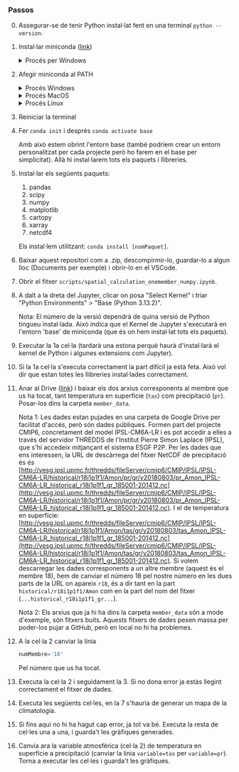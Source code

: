 ### Passos

0.  Assegurar-se de tenir Python instal·lat fent en una terminal `python --version`.
1. Instal·lar miniconda ([link](https://www.anaconda.com/docs/getting-started/miniconda/install#quickstart-install-instructions))
   <details>
   <summary>Procés per Windows</summary>
   1. Obre el CMD i enganxa-hi el següent:
   
      ```
      curl https://repo.anaconda.com/miniconda/Miniconda3-latest-Windows-x86_64.exe -o .\miniconda.exe
      start /wait "" .\miniconda.exe /S
      del .\miniconda.exe
      ```
      Això instal·la l'executable, l'executa i després el suprimeix.
   </details>
2. Afegir miniconda al PATH
   <details>
   <summary>Procés Windows</summary>
   Obre Powe:rShell i fes:
      
      ```
      [System.Environment]::SetEnvironmentVariable("Path", $env:Path + ";$env:USERPROFILE\Miniconda3;$env:USERPROFILE\Miniconda3\Scripts", [System.EnvironmentVariableTarget]::User)
      ```
   Comprova que tot va bé fent:
      ```
      conda --version
      ```

   </details>
   <details>
   <summary>Procés MacOS</summary>

   1. Obre la terminal i fes:
      ```
      nano ~/.zshrc
      ```
   2. Afageix al final de tot una línia que sigui:
      ```
      export PATH="$HOME/Miniconda3/bin:$PATH"
      ```
      Guarda i tanca el fitxer.
   3. Recarrega la configuració fent (a la terminal):
      ```
      source ~/.zshrc
      ```
   4. Comprova que tot va bé fent
      ```
      conda --version
      ```

   </details>
   <details>
   <summary>Procés Linux</summary>

   5. Obre la terminal i fes:
      ```
      nano ~/.bashrc
      ```
   6. Afageix al final de tot una línia que sigui:
      ```
      export PATH="$HOME/Miniconda3/bin:$PATH"
      ```
      Guarda i tanca el fitxer.
   7. Recarrega la configuració fent (a la terminal):
      ```
      source ~/.bashrc
      ```
   8. Comprova que tot va bé fent
      ```
      conda --version
      ```

   </details>
3. Reiniciar la terminal
4. Fer `conda init` i després `conda activate base`
   
   Amb això estem obrint l'entorn base (també podríem crear un entorn personalitzat per cada projecte però ho farem en el base per simplicitat). Allà hi instal·larem tots els paquets i llibreries.
5. Instal·lar els següents paquets:
   1. pandas
   2. scipy
   3. numpy
   4. matplotlib
   5. cartopy
   6. xarray
   7. netcdf4
   
   Els instal·lem utilitzant: `conda install [nomPaquet]`.
6. Baixar aquest repositori com a .zip, descompirmir-lo, guardar-lo a algun lloc (Documents per exemple) i obrir-lo en el  VSCode.
7. Obrir el fitxer `scripts/spatial_calculation_onemember_numpy.ipynb`.
8. A dalt a la dreta del Jupyter, clicar on posa "Select Kernel" i triar "Python Environments" > "Base (Python 3.13.2)". 
      
   Nota: El número de la versió dependrà de quina versió de Python tingueu instal·lada. Això indica que el Kernel de Jupyter s'executarà en l'entorn 'base' de miniconda (que és on hem instal·lat tots els paquets).
9.  Executar la 1a cel·la (tardarà una estona perquè haurà d'instal·larà el kernel de Python i algunes extensions com Jupyter).
10. Si la 1a cel·la s'executa correctament la part difícil ja està feta. Això vol dir que estan totes les llibreries instal·lades correctament.
11. Anar al Drive ([link](https://drive.google.com/drive/folders/1XAAp8DirojrlLGHW-w2-fX8Ob4S9AK4C)) i baixar els dos arxius corresponents al membre que us ha tocat, tant temperatura en superfície (`tas`) com precipitació (`pr`). Posar-los dins la carpeta `member_data`.
    
    Nota 1: Les dades estan pujades en una carpeta de Google Drive per facilitat d'accés, però són dades públiques. Formen part del projecte CMIP6, concretament del model IPSL-CM6A-LR i es pot accedir a elles a través del servidor THREDDS de l'Institut Pierre Simon Laplace (IPSL), que s'hi accedeix mitjançant el sistema ESGF P2P. Per les dades que ens interessen, la URL de descàrrega del fitxer NetCDF de precipitació és és [http://vesg.ipsl.upmc.fr/thredds/fileServer/cmip6/CMIP/IPSL/IPSL-CM6A-LR/historical/r18i1p1f1/Amon/pr/gr/v20180803/pr_Amon_IPSL-CM6A-LR_historical_r18i1p1f1_gr_185001-201412.nc](http://vesg.ipsl.upmc.fr/thredds/fileServer/cmip6/CMIP/IPSL/IPSL-CM6A-LR/historical/r18i1p1f1/Amon/pr/gr/v20180803/pr_Amon_IPSL-CM6A-LR_historical_r18i1p1f1_gr_185001-201412.nc). I el de temperatura en superfície: [http://vesg.ipsl.upmc.fr/thredds/fileServer/cmip6/CMIP/IPSL/IPSL-CM6A-LR/historical/r18i1p1f1/Amon/tas/gr/v20180803/tas_Amon_IPSL-CM6A-LR_historical_r18i1p1f1_gr_185001-201412.nc](http://vesg.ipsl.upmc.fr/thredds/fileServer/cmip6/CMIP/IPSL/IPSL-CM6A-LR/historical/r18i1p1f1/Amon/tas/gr/v20180803/tas_Amon_IPSL-CM6A-LR_historical_r18i1p1f1_gr_185001-201412.nc). Si volem descarregar les dades corresponents a un altre membre (aquest és el membre 18), hem de canviar el número 18 pel nostre número en les dues parts de la URL on apareix `r18`, és a dir tant en la part `historical/r18i1p1f1/Amon` com en la part del nom del fitxer (`...historical_r18i1p1f1_gr...`).
    
    Nota 2: Els arxius que ja hi ha dins la carpeta `member_data` són a mode d'exemple, són fitxers buits. Aquests fitxers de dades pesen massa per poder-los pujar a GitHub, però en local no hi ha problemes.
13. A la cel·la 2 canviar la línia
    ```py
    numMembre='18' 
    ```
    Pel número que us ha tocat.
14. Executa la cel·la 2 i seguidament la 3. Si no dona error ja estàs llegint correctament el fitxer de dades.
15. Executa les següents cel·les, en la 7 s'hauria de generar un mapa de la climatologia.
16. Si fins aquí no hi ha hagut cap error, ja tot va bé. Executa la resta de cel·les una a una, i guarda't les gràfiques generades.
17. Canvia ara la variable atmosfèrica (cel·la 2) de temperatura en superfície a precipitació (canviar la línia `variable=tas` per `variable=pr`). Torna a executar les cel·les i guarda't les gràfiques.
